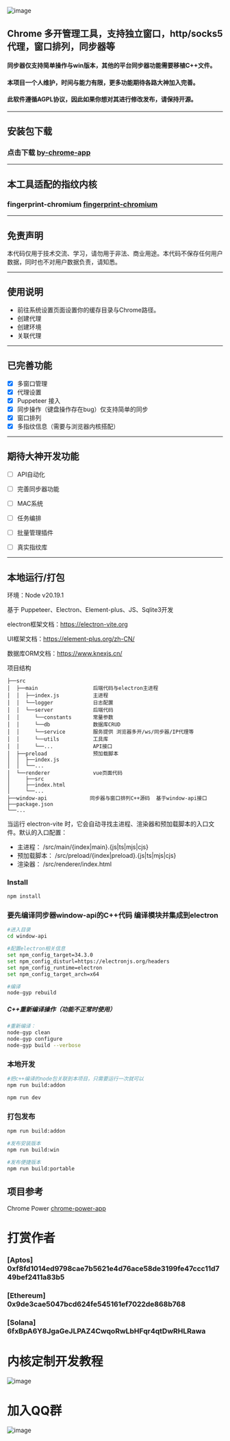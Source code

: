 ![image](https://github.com/user-attachments/assets/5a1c5bbf-ed3e-44a9-8832-83250e04ed14)


## Chrome 多开管理工具，支持独立窗口，http/socks5 代理，窗口排列，同步器等
#### 同步器仅支持简单操作与win版本，其他的平台同步器功能需要移植C++文件。
#### 本项目一个人维护，时间与能力有限，更多功能期待各路大神加入完善。
#### 此软件遵循AGPL协议，因此如果你想对其进行修改发布，请保持开源。

---
## 安装包下载
### 点击下载 [by-chrome-app](https://github.com/bysstudio/by-chrome-app/releases/tag/main)

---

## 本工具适配的指纹内核
### fingerprint-chromium [fingerprint-chromium](https://github.com/adryfish/fingerprint-chromium/blob/main/README-ZH.md)

---

## 免责声明

本代码仅用于技术交流、学习，请勿用于非法、商业用途。本代码不保存任何用户数据，同时也不对用户数据负责，请知悉。

---

## 使用说明
- 前往系统设置页面设置你的缓存目录与Chrome路径。
- 创建代理
- 创建环境
- 关联代理

---

## 已完善功能
- [x] 多窗口管理
- [x] 代理设置
- [x] Puppeteer 接入
- [x] 同步操作（键盘操作存在bug）仅支持简单的同步
- [x] 窗口排列
- [x] 多指纹信息（需要与浏览器内核搭配）

---

## 期待大神开发功能
- [ ] API自动化
- [ ] 完善同步器功能
- [ ] MAC系统
- [ ] 任务编排
- [ ] 批量管理插件
- [ ] 真实指纹库


---

## 本地运行/打包
环境：Node v20.19.1

基于 Puppeteer、Electron、Element-plus、JS、Sqlite3开发

electron框架文档：https://electron-vite.org

UI框架文档：https://element-plus.org/zh-CN/

数据库ORM文档：https://www.knexjs.cn/

项目结构
```text
├──src
│  ├──main                  后端代码与electron主进程
│  │  ├──index.js           主进程
│  │  └──logger             日志配置
│  │  └──server             后端代码
│  │     └──constants       常量参数
│  │     └──db              数据库CRUD
│  │     └──service         服务提供 浏览器多开/ws/同步器/IP代理等
│  │     └──utils           工具库
│  │     └──...             API接口
│  ├──preload               预加载脚本
│  │  ├──index.js
│  │  └──...
│  └──renderer              vue页面代码
│     ├──src
│     ├──index.html
│     └──...
├──window-api              同步器与窗口排列C++源码  基于window-api接口
├──package.json
└──...
```
当运行 electron-vite 时，它会自动寻找主进程、渲染器和预加载脚本的入口文件。默认的入口配置：
- 主进程： <root>/src/main/{index|main}.{js|ts|mjs|cjs}
- 预加载脚本： <root>/src/preload/{index|preload}.{js|ts|mjs|cjs}
- 渲染器： <root>/src/renderer/index.html

### Install

```bash
npm install
```

### 要先编译同步器window-api的C++代码 编译模块并集成到electron
```bash
#进入目录
cd window-api

#配置electron相关信息
set npm_config_target=34.3.0
set npm_config_disturl=https://electronjs.org/headers
set npm_config_runtime=electron
set npm_config_target_arch=x64

#编译
node-gyp rebuild
```
#####  C++重新编译操作（功能不正常时使用）
```bash
#重新编译：
node-gyp clean
node-gyp configure
node-gyp build --verbose
```


### 本地开发
```bash
#把c++编译的node包关联到本项目，只需要运行一次就可以
npm run build:addon

npm run dev
```

### 打包发布
```bash
npm run build:addon

#发布安装版本
npm run build:win

#发布便捷版本
npm run build:portable

```

## 项目参考
Chrome Power [chrome-power-app](https://github.com/zmzimpl/chrome-power-app)


# 打赏作者
###  [Aptos] 0xf8fd1014ed9798cae7b5621e4d76ace58de3199fe47ccc11d749bef2411a83b5

###  [Ethereum] 0x9de3cae5047bcd624fe545161ef7022de868b768

###  [Solana] 6fxBpA6Y8JgaGeJLPAZ4CwqoRwLbHFqr4qtDwRHLRawa

# 内核定制开发教程
![image](https://github.com/user-attachments/assets/c5e1adec-3750-4b60-8155-681619ce1cb0)

# 加入QQ群
![image](https://github.com/user-attachments/assets/e649031a-17a0-43c3-b787-af83bed42d5e)

